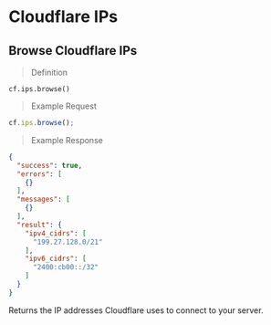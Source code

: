 # Cloudflare IPs

## Browse Cloudflare IPs
> Definition

```
cf.ips.browse()
```

> Example Request

```javascript
cf.ips.browse();
```

> Example Response

```json
{
  "success": true,
  "errors": [
    {}
  ],
  "messages": [
    {}
  ],
  "result": {
    "ipv4_cidrs": [
      "199.27.128.0/21"
    ],
    "ipv6_cidrs": [
      "2400:cb00::/32"
    ]
  }
}
```

Returns the IP addresses Cloudflare uses to connect to your server.